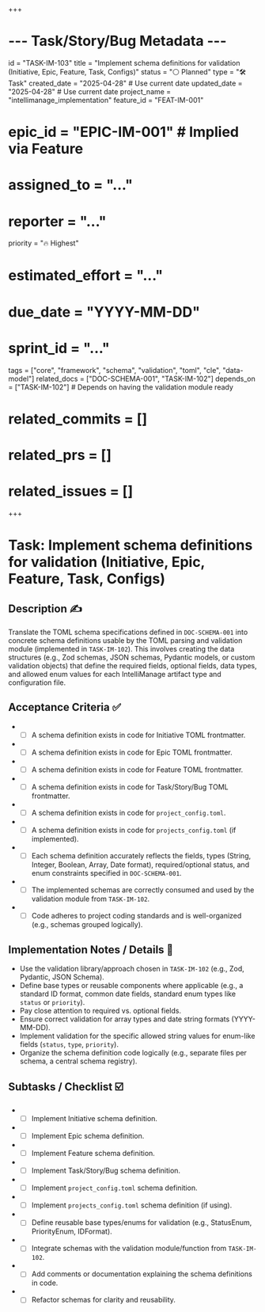 +++
# --- Task/Story/Bug Metadata ---
id = "TASK-IM-103"
title = "Implement schema definitions for validation (Initiative, Epic, Feature, Task, Configs)"
status = "⚪️ Planned"
type = "🛠️ Task"
created_date = "2025-04-28" # Use current date
updated_date = "2025-04-28" # Use current date
project_name = "intellimanage_implementation"
feature_id = "FEAT-IM-001"
# epic_id = "EPIC-IM-001" # Implied via Feature
# assigned_to = "..."
# reporter = "..."
priority = "🔥 Highest"
# estimated_effort = "..."
# due_date = "YYYY-MM-DD"
# sprint_id = "..."
tags = ["core", "framework", "schema", "validation", "toml", "cle", "data-model"]
related_docs = ["DOC-SCHEMA-001", "TASK-IM-102"]
depends_on = ["TASK-IM-102"] # Depends on having the validation module ready
# related_commits = []
# related_prs = []
# related_issues = []
+++

# Task: Implement schema definitions for validation (Initiative, Epic, Feature, Task, Configs)

## Description ✍️

Translate the TOML schema specifications defined in `DOC-SCHEMA-001` into concrete schema definitions usable by the TOML parsing and validation module (implemented in `TASK-IM-102`). This involves creating the data structures (e.g., Zod schemas, JSON schemas, Pydantic models, or custom validation objects) that define the required fields, optional fields, data types, and allowed enum values for each IntelliManage artifact type and configuration file.

## Acceptance Criteria ✅

*   - [ ] A schema definition exists in code for Initiative TOML frontmatter.
*   - [ ] A schema definition exists in code for Epic TOML frontmatter.
*   - [ ] A schema definition exists in code for Feature TOML frontmatter.
*   - [ ] A schema definition exists in code for Task/Story/Bug TOML frontmatter.
*   - [ ] A schema definition exists in code for `project_config.toml`.
*   - [ ] A schema definition exists in code for `projects_config.toml` (if implemented).
*   - [ ] Each schema definition accurately reflects the fields, types (String, Integer, Boolean, Array, Date format), required/optional status, and enum constraints specified in `DOC-SCHEMA-001`.
*   - [ ] The implemented schemas are correctly consumed and used by the validation module from `TASK-IM-102`.
*   - [ ] Code adheres to project coding standards and is well-organized (e.g., schemas grouped logically).

## Implementation Notes / Details 📝

*   Use the validation library/approach chosen in `TASK-IM-102` (e.g., Zod, Pydantic, JSON Schema).
*   Define base types or reusable components where applicable (e.g., a standard ID format, common date fields, standard enum types like `status` or `priority`).
*   Pay close attention to required vs. optional fields.
*   Ensure correct validation for array types and date string formats (YYYY-MM-DD).
*   Implement validation for the specific allowed string values for enum-like fields (`status`, `type`, `priority`).
*   Organize the schema definition code logically (e.g., separate files per schema, a central schema registry).

## Subtasks / Checklist ☑️

*   - [ ] Implement Initiative schema definition.
*   - [ ] Implement Epic schema definition.
*   - [ ] Implement Feature schema definition.
*   - [ ] Implement Task/Story/Bug schema definition.
*   - [ ] Implement `project_config.toml` schema definition.
*   - [ ] Implement `projects_config.toml` schema definition (if using).
*   - [ ] Define reusable base types/enums for validation (e.g., StatusEnum, PriorityEnum, IDFormat).
*   - [ ] Integrate schemas with the validation module/function from `TASK-IM-102`.
*   - [ ] Add comments or documentation explaining the schema definitions in code.
*   - [ ] Refactor schemas for clarity and reusability.
